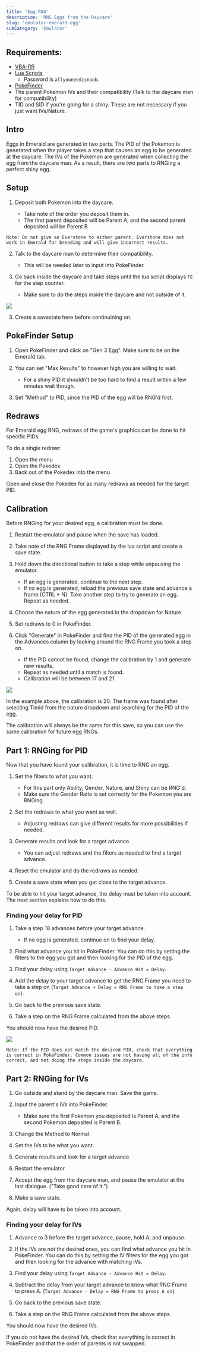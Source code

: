 ```yaml
---
title: 'Egg RNG'
description: 'RNG Eggs from the Daycare'
slug: 'emulator-emerald-egg'
subCategory: 'Emulator'
---
```


## Requirements:

- [VBA-RR](https://code.google.com/archive/p/vba-rerecording/downloads)
- [Lua Scripts](https://pokerng.forumcommunity.net/?t=56443955&p=396434940)
  - Password is `allyouneedisnoob`.
- [PokeFinder](https://github.com/Admiral-Fish/PokeFinder/releases)
- The parent Pokemon IVs and their compatibility (Talk to the daycare man for compatibility)
- TID and SID if you're going for a shiny. These are not necessary if you just want IVs/Nature.

## Intro

Eggs in Emerald are generated in two parts. The PID of the Pokemon is generated when the player takes a step that causes an egg to be generated at the daycare. The IVs of the Pokemon are generated when collecting the egg from the daycare man. As a result, there are two parts to RNGing a perfect shiny egg.

## Setup

1. Deposit both Pokemon into the daycare.

   - Take note of the order you deposit them in.
   - The first parent deposited will be Parent A, and the second parent deposited will be Parent B

```
Note: Do not give an Everstone to either parent. Everstone does not work in Emerald for breeding and will give incorrect results.
```

2. Talk to the daycare man to determine their compatibility.

   - This will be needed later to input into PokeFinder.

3. Go back inside the daycare and take steps until the lua script displays `FE` for the step counter.
   - Make sure to do the steps inside the daycare and not outside of it.

![](https://github.com/ShinySylveon04/PokemonRNGGuidesPics/blob/main/Screenshot_13.png?raw=true)

3. Create a savestate here before continuining on.

## PokeFinder Setup

1. Open PokeFinder and click on "Gen 3 Egg". Make sure to be on the Emerald tab.

2. You can set "Max Results" to however high you are willing to wait.

   - For a shiny PID it shouldn't be too hard to find a result within a few minutes wait though.

3. Set "Method" to PID, since the PID of the egg will be RNG'd first.

## Redraws

For Emerald egg RNG, redraws of the game's graphics can be done to hit specific PIDs.

To do a single redraw:

1. Open the menu
2. Open the Pokedex
3. Back out of the Pokedex into the menu

Open and close the Pokedex for as many redraws as needed for the target PID.

## Calibration

Before RNGing for your desired egg, a calibration must be done.

1. Restart the emulator and pause when the save has loaded.

2. Take note of the RNG Frame displayed by the lua script and create a save state.

3. Hold down the directional button to take a step while unpausing the emulator.

   - If an egg is generated, continue to the next step.
   - If no egg is generated, reload the previous save state and advance a frame (CTRL + N). Take another step to try to generate an egg. Repeat as needed.

4. Choose the nature of the egg generated in the dropdown for Nature.

5. Set redraws to 0 in PokeFinder.

6. Click "Generate" in PokeFinder and find the PID of the generated egg in the Advances column by looking around the RNG Frame you took a step on.
   - If the PID cannot be found, change the calibration by 1 and generate new results.
   - Repeat as needed until a match is found.
   - Calibration will be between 17 and 21.

![](https://github.com/ShinySylveon04/PokemonRNGGuidesPics/blob/main/Screenshot_16.png?raw=true)

In the example above, the calibration is 20. The frame was found after selecting Timid from the nature dropdown and searching for the PID of the egg.

The calibration will always be the same for this save, so you can use the same calibration for future egg RNGs.

## Part 1: RNGing for PID

Now that you have found your calibration, it is time to RNG an egg.

1. Set the filters to what you want.

   - For this part only Ability, Gender, Nature, and Shiny can be RNG'd.
   - Make sure the Gender Ratio is set correctly for the Pokemon you are RNGing.

2. Set the redraws to what you want as well.

   - Adjusting redraws can give different results for more possibilities if needed.

3. Generate results and look for a target advance.

   - You can adjust redraws and the filters as needed to find a target advance.

4. Reset the emulator and do the redraws as needed.

5. Create a save state when you get close to the target advance.

To be able to hit your target advance, the delay must be taken into account. The next section explains how to do this.

### Finding your delay for PID

1. Take a step 18 advances before your target advance.

   - If no egg is generated, continue on to find your delay.

2. Find what advance you hit in PokeFinder. You can do this by setting the filters to the egg you got and then looking for the PID of the egg.

3. Find your delay using `Target Advance - Advance Hit = Delay`.

4. Add the delay to your target advance to get the RNG Frame you need to take a step on (`Target Advance + Delay = RNG Frame to take a step on`).

5. Go back to the previous save state.

6. Take a step on the RNG Frame calculated from the above steps.

You should now have the desired PID.

![](https://github.com/ShinySylveon04/PokemonRNGGuidesPics/blob/main/Screenshot_17.png?raw=true)

```
Note: If the PID does not match the desired PID, check that everything is correct in PokeFinder. Common issues are not having all of the info correct, and not doing the steps inside the daycare.
```

## Part 2: RNGing for IVs

1. Go outside and stand by the daycare man. Save the game.

2. Input the parent's IVs into PokeFinder.

   - Make sure the first Pokemon you deposited is Parent A, and the second Pokemon deposited is Parent B.

3. Change the Method to Normal.

4. Set the IVs to be what you want.

5. Generate results and look for a target advance.

6. Restart the emulator.

7. Accept the egg from the daycare man, and pause the emulator at the last dialogue. ("Take good care of it.")

8. Make a save state.

Again, delay will have to be taken into account.

### Finding your delay for IVs

1. Advance to 3 before the target advance, pause, hold A, and unpause.

2. If the IVs are not the desired ones, you can find what advance you hit in PokeFinder. You can do this by setting the IV filters for the egg you got and then looking for the advance with matching IVs.

3. Find your delay using `Target Advance - Advance Hit = Delay`.

4. Subtract the delay from your target advance to know what RNG Frame to press A. (`Target Advance - Delay = RNG Frame to press A on`)

5. Go back to the previous save state.

6. Take a step on the RNG Frame calculated from the above steps.

You should now have the desired IVs.

If you do not have the desired IVs, check that everything is correct in PokeFinder and that the order of parents is not swapped.
